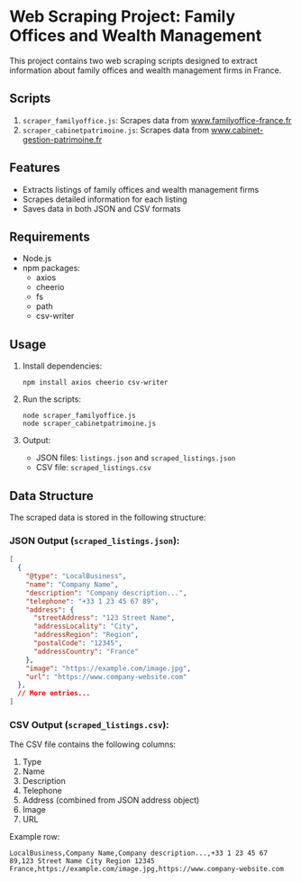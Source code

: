 # Web Scraping Project: Family Offices and Wealth Management

This project contains two web scraping scripts designed to extract information about family offices and wealth management firms in France.

## Scripts

1. `scraper_familyoffice.js`: Scrapes data from www.familyoffice-france.fr
2. `scraper_cabinetpatrimoine.js`: Scrapes data from www.cabinet-gestion-patrimoine.fr

## Features

- Extracts listings of family offices and wealth management firms
- Scrapes detailed information for each listing
- Saves data in both JSON and CSV formats

## Requirements

- Node.js
- npm packages:
  - axios
  - cheerio
  - fs
  - path
  - csv-writer

## Usage

1. Install dependencies:
   ```
   npm install axios cheerio csv-writer
   ```

2. Run the scripts:
   ```
   node scraper_familyoffice.js
   node scraper_cabinetpatrimoine.js
   ```

3. Output:
   - JSON files: `listings.json` and `scraped_listings.json`
   - CSV file: `scraped_listings.csv`

## Data Structure

The scraped data is stored in the following structure:

### JSON Output (`scraped_listings.json`):

```json
[
  {
    "@type": "LocalBusiness",
    "name": "Company Name",
    "description": "Company description...",
    "telephone": "+33 1 23 45 67 89",
    "address": {
      "streetAddress": "123 Street Name",
      "addressLocality": "City",
      "addressRegion": "Region",
      "postalCode": "12345",
      "addressCountry": "France"
    },
    "image": "https://example.com/image.jpg",
    "url": "https://www.company-website.com"
  },
  // More entries...
]
```

### CSV Output (`scraped_listings.csv`):

The CSV file contains the following columns:

1. Type
2. Name
3. Description
4. Telephone
5. Address (combined from JSON address object)
6. Image
7. URL

Example row:
```
LocalBusiness,Company Name,Company description...,+33 1 23 45 67 89,123 Street Name City Region 12345 France,https://example.com/image.jpg,https://www.company-website.com
```
